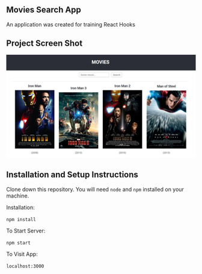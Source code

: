 ## Movies Search App
An application was created for  training   React Hooks
## Project Screen Shot


![](https://github.com/Evgeny-Kovalev/Movie-App/blob/master/Screenshot.jpg)

## Installation and Setup Instructions

Clone down this repository. You will need `node` and `npm` installed on your machine.  

Installation:

`npm install`  

To Start Server:

`npm start`  

To Visit App:

`localhost:3000`  